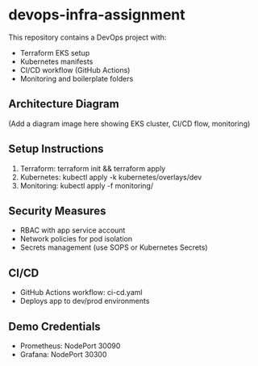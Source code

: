 # devops-infra-assignment

This repository contains a DevOps project with:
- Terraform EKS setup
- Kubernetes manifests
- CI/CD workflow (GitHub Actions)
- Monitoring and boilerplate folders

## Architecture Diagram
(Add a diagram image here showing EKS cluster, CI/CD flow, monitoring)

## Setup Instructions
1. Terraform: terraform init && terraform apply
2. Kubernetes: kubectl apply -k kubernetes/overlays/dev
3. Monitoring: kubectl apply -f monitoring/

## Security Measures
- RBAC with app service account
- Network policies for pod isolation
- Secrets management (use SOPS or Kubernetes Secrets)

## CI/CD
- GitHub Actions workflow: ci-cd.yaml
- Deploys app to dev/prod environments

## Demo Credentials
- Prometheus: NodePort 30090
- Grafana: NodePort 30300
